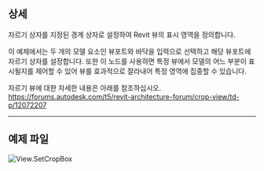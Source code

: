 ## 상세
자르기 상자를 지정된 경계 상자로 설정하여 Revit 뷰의 표시 영역을 정의합니다.

이 예제에서는 두 개의 모델 요소인 뷰포트와 바닥을 입력으로 선택하고 해당 뷰포트에 자르기 상자를 설정합니다. 또한 이 노드를 사용하면 특정 뷰에서 모델의 어느 부분이 표시될지를 제어할 수 있어 뷰를 효과적으로 잘라내어 특정 영역에 집중할 수 있습니다.

자르기 뷰에 대한 자세한 내용은 아래를 참조하십시오.
https://forums.autodesk.com/t5/revit-architecture-forum/crop-view/td-p/12072207


___
## 예제 파일

![View.SetCropBox](./Revit.Elements.Views.View.SetCropBox_img.jpg)
